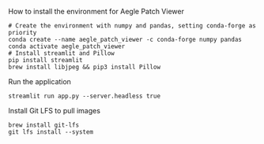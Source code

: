 How to install the environment for Aegle Patch Viewer
```
# Create the environment with numpy and pandas, setting conda-forge as priority
conda create --name aegle_patch_viewer -c conda-forge numpy pandas
conda activate aegle_patch_viewer 
# Install streamlit and Pillow
pip install streamlit
brew install libjpeg && pip3 install Pillow
```

Run the application
```
streamlit run app.py --server.headless true
```

Install Git LFS to pull images
```
brew install git-lfs
git lfs install --system
```
